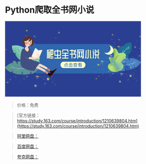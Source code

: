 # Python爬取全书网小说

![img](../../../assets/study163/free/89286b7645eb4617b4ab5b22751d8b5f.png)

> 价格：免费

> [官方链接：https://study.163.com/course/introduction/1210639804.htm](https://study.163.com/course/introduction/1210639804.htm)

> [阿里网盘：]()

> [百度网盘：]()

> [夸克网盘：]()
